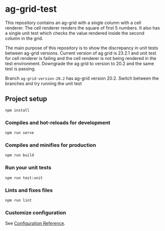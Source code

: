 # ag-grid-test

This repository contains an ag-grid with a single column with a cell renderer.
The cell renderer renders the square of first 5 numbers.
It also has a single unit test which checks the value rendered inside the second column in the grid.

The main purpose of this repository is to show the discrepancy in unit tests between ag-grid versions.
Current version of ag grid is 23.2.1 and unit test for cell renderer is failing and the cell renderer is not being rendered in the test environment.
Downgrade the ag grid to version to 20.2 and the same test is passing.

Branch `ag-grid-version-20.2` has ag-grid version 20.2. Switch between the branches and try running the unit test

## Project setup
```
npm install
```

### Compiles and hot-reloads for development
```
npm run serve
```

### Compiles and minifies for production
```
npm run build
```

### Run your unit tests
```
npm run test:unit
```

### Lints and fixes files
```
npm run lint
```

### Customize configuration
See [Configuration Reference](https://cli.vuejs.org/config/).
